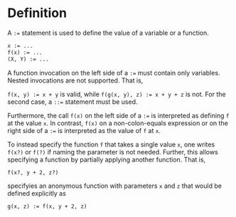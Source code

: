 # Definition

A `:=` statement is used to define the value of a variable or a function.

```latex
x := ...
f(x) := ...
(X, Y) := ...
```

A function invocation on the left side of a `:=` must contain only variables.  Nested invocations are not supported.  That is,

`f(x, y) := x + y` is valid, while `f(g(x, y), z) := x + y + z` is not.  For the second case, a `::=` statement must be used.  

Furthermore, the call `f(x)` on the left side of a `:=` is interpreted as defining `f` at the value `x`.  In contrast, `f(x)` on a non-colon-equals expression or on the right side of a `:=` is interpreted as the value of `f` at `x`.

To instead specify the function `f` that takes a single value `x`, one writes `f(x?)` or `f(?)` if naming the parameter is not needed.  Further, this allows specifying a function by partially applying another function.  That is,

```latex
f(x?, y + 2, z?)
```

specifyies an anonymous function with parameters `x` and `z` that would be defined explicitly as

```latex
g(x, z) := f(x, y + 2, z)
```